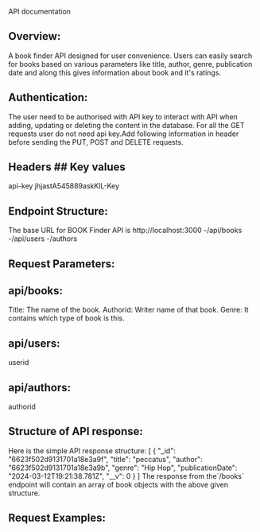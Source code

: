API documentation

## Overview:

A book finder API designed for user convenience. Users can easily search for books based on various parameters like title, author, genre, publication date and along this gives information about book and it's ratings.

## Authentication: 
The user need to be authorised with API key to interact with API when adding, updating or deleting the content in the database. For all the GET requests user do not need api key.Add following information in header before sending the PUT, POST and DELETE requests.
## Headers                ## Key values
  api-key                    jhjastA545889askKlL-Key

## Endpoint Structure:

The base URL for BOOK Finder API is http://localhost:3000
-/api/books
-/api/users
-/authors

## Request Parameters:
## api/books:
Title: The name of the book.
Authorid: Writer name of that book.
Genre: It contains which type of book is this.



## api/users:
userid

## api/authors:
authorid

## Structure of API response:
Here is the simple API response structure:
[
    {
        "_id": "6623f502d9131701a18e3a9f",
        "title": "peccatus",
        "author": "6623f502d9131701a18e3a9b",
        "genre": "Hip Hop",
        "publicationDate": "2024-03-12T19:21:38.781Z",
        "__v": 0
    }
]
The response from the´/books´ endpoint will contain an array of book objects with the above given structure.

## Request Examples:








